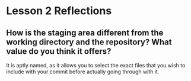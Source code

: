 # Lesson 2 Reflections

## How is the staging area different from the working directory and the repository? What value do you think it offers?

It is aptly named, as it allows you to select the exact files that you wish to include with your commit before actually going through with it.